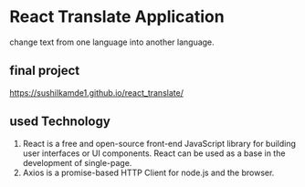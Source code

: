 # React Translate Application

change text from one language into another language.

## final project 

https://sushilkamde1.github.io/react_translate/

## used Technology

1. React is a free and open-source front-end JavaScript library for building user interfaces or UI components. React can be used as a base in the development of single-page.
2. Axios is a promise-based HTTP Client for node.js and the browser.
